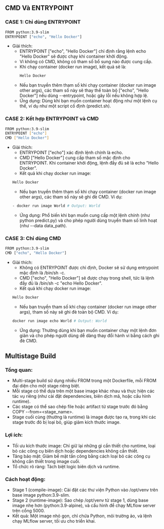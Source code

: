 
## CMD Và ENTRYPOINT

### CASE 1: Chỉ dùng ENTRYPOINT
```bash
FROM python:3.9-slim
ENTRYPOINT ["echo", "Hello Docker"]
```
- Giải thích:
  - ENTRYPOINT ["echo", "Hello Docker"] chỉ định rằng lệnh echo "Hello Docker" sẽ được chạy khi container khởi động.
  - Vì không có CMD, không có tham số bổ sung nào được cung cấp.
  - Khi chạy container (docker run image), kết quả sẽ là:
    ```bash
    Hello Docker
    ```
  - Nếu bạn truyền thêm tham số khi chạy container (docker run image other args), các tham số này sẽ thay thế toàn bộ ["echo", "Hello Docker"] nếu dùng --entrypoint, hoặc gây lỗi nếu không hợp lệ.
  - Ứng dụng: Dùng khi bạn muốn container hoạt động như một lệnh cụ thể, ví dụ như một script cố định (predict.sh).

### CASE 2: Kết hợp ENTRYPOINT và CMD

```bash
FROM python:3.9-slim
ENTRYPOINT ["echo"]
CMD ["Hello Docker"]
```
- Giải thích: 
  - ENTRYPOINT ["echo"] xác định lệnh chính là echo.
  - CMD ["Hello Docker"] cung cấp tham số mặc định cho ENTRYPOINT. Khi container khởi động, lệnh đầy đủ sẽ là echo "Hello Docker".
  - Kết quả khi chạy docker run image:
  ```bash
  Hello Docker
  ```
  - Nếu bạn truyền thêm tham số khi chạy container (docker run image other args), các tham số này sẽ ghi đè CMD. Ví dụ:
  ```bash
  - docker run image World # Output: World
  ```
  - Ứng dụng: Phổ biến khi bạn muốn cung cấp một lệnh chính (như python predict.py) và cho phép người dùng truyền tham số linh hoạt (như --data data_path).

### CASE 3: Chỉ dùng CMD
```bash
FROM python:3.9-slim
CMD ["echo", "Hello Docker"]
```
- Giải thích: 
  - Không có ENTRYPOINT được chỉ định, Docker sẽ sử dụng entrypoint mặc định là /bin/sh -c.
  - CMD ["echo", "Hello Docker"] sẽ được chạy trong shell, tức là lệnh đầy đủ là /bin/sh -c "echo Hello Docker".
  - Kết quả khi chạy docker run image:
  ```bash
  Hello Docker
  ```
  - Nếu bạn truyền tham số khi chạy container (docker run image other args), tham số này sẽ ghi đè toàn bộ CMD. Ví dụ:
  ```bash
  docker run image echo World # Output: World
  ```
  - Ứng dụng: Thường dùng khi bạn muốn container chạy một lệnh đơn giản và cho phép người dùng dễ dàng thay đổi hành vi bằng cách ghi đè CMD.


## Multistage Build

### Tổng quan: 
- Multi-stage build sử dụng nhiều FROM trong một Dockerfile, mỗi FROM đại diện cho một stage riêng biệt.
- Mỗi stage có thể dựa trên một base image khác nhau và thực hiện các tác vụ riêng (như cài đặt dependencies, biên dịch mã, hoặc cấu hình runtime).
- Các stage có thể sao chép file hoặc artifact từ stage trước đó bằng COPY --from=<stage_name>.
- Stage cuối cùng (thường là runtime) là image được tạo ra, trong khi các stage trước đó bị loại bỏ, giúp giảm kích thước image.

### Lợi ích: 
- Tối ưu kích thước image: Chỉ giữ lại những gì cần thiết cho runtime, loại bỏ các công cụ biên dịch hoặc dependencies không cần thiết.
- Tăng bảo mật: Giảm bề mặt tấn công bằng cách loại bỏ các công cụ không cần thiết trong image cuối.
- Tổ chức rõ ràng: Tách biệt logic biên dịch và runtime.

### Cách hoạt động: 
- Stage 1 (compile-image): Cài đặt các thư viện Python vào /opt/venv trên base image python:3.9-slim.
- Stage 2 (runtime-image): Sao chép /opt/venv từ stage 1, dùng base image nhẹ hơn (python:3.9-alpine), và cấu hình để chạy MLflow server trên cổng 5000.
- Kết quả: Một image nhỏ gọn, chỉ chứa Python, môi trường ảo, và lệnh chạy MLflow server, tối ưu cho triển khai.